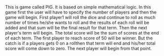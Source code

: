 This is game called PIG. It is based on simple mathematical logic. In this game first the user will have to specify the number of players and then the game will begin. 
First player1 will roll the dice and continue to roll as much number of times he/she wants to roll and the results of each roll will be added and that sum will be the 
final result for that term. Then the next player's term will begin. The total score will be the sum of scores at the end of each term. The first player to reach score 
of 50 will be winner. But the catch is if a players gets 0 on a rollthen that term will end and his/her total score will come down to zero. The next player will begin 
from that point.
